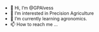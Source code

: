 - 👋 Hi, I’m @GPAlvess
- 👀 I’m interested in Precision Agriculture
- 🌱 I’m currently learning agronomics.
- 📫 How to reach me ...

<!---
GPAlvess/GPAlvess is a ✨ special ✨ repository because its `README.md` (this file) appears on your GitHub profile.
You can click the Preview link to take a look at your changes.
--->
